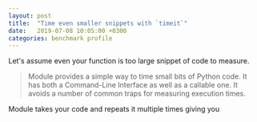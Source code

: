 ```yaml
---
layout: post
title:  "Time even smaller snippets with `timeit`"
date:   2019-07-08 10:05:00 +0300
categories: benchmark profile
---
```


Let's assume even your function is too large snippet of code to measure. 

> Module provides a simple way to time small bits of Python code. It has both a Command-Line Interface as well as a callable one. It avoids a number of common traps for measuring execution times. 

Module takes your code and repeats it multiple times giving you 
